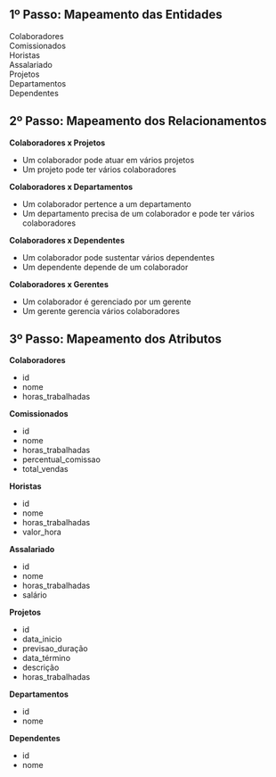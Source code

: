<h2>1º Passo: Mapeamento das Entidades</h2>
Colaboradores<br/>
Comissionados<br/>
Horistas<br/>
Assalariado<br/> 
Projetos<br/> 
Departamentos<br/>  
Dependentes<br/>

<h2>2º Passo: Mapeamento dos Relacionamentos</h2>
<strong>Colaboradores x Projetos</strong>
<ul>
  <li>Um colaborador pode atuar em vários projetos</li>
  <li>Um projeto pode ter vários colaboradores</li>
</ul>
<strong>Colaboradores x Departamentos</strong>
<ul>
  <li>Um colaborador pertence a um departamento</li>
  <li>Um departamento precisa de um colaborador e pode ter vários colaboradores</li>
</ul>
<strong>Colaboradores x Dependentes</strong>
<ul>
  <li>Um colaborador pode sustentar vários dependentes</li>
  <li>Um dependente depende de um colaborador</li>
</ul>
<strong>Colaboradores x Gerentes</strong>
<ul>
  <li>Um colaborador é gerenciado por um gerente</li>
  <li>Um gerente gerencia vários colaboradores</li>
</ul>

<h2>3º Passo: Mapeamento dos Atributos</h2>
<strong>Colaboradores</strong>
<ul>
  <li>id</li>
  <li>nome</li>
  <li>horas_trabalhadas</li>
</ul>
<strong>Comissionados</strong>
<ul>
  <li>id</li>
  <li>nome</li>
  <li>horas_trabalhadas</li>
  <li>percentual_comissao</li>
  <li>total_vendas</li>
</ul>
<strong>Horistas</strong>
<ul>
  <li>id</li>
  <li>nome</li>
  <li>horas_trabalhadas</li>
  <li>valor_hora</li>  
</ul>
<strong>Assalariado</strong>
<ul>
  <li>id</li>
  <li>nome</li>
  <li>horas_trabalhadas</li>
  <li>salário</li>  
</ul>
<strong>Projetos</strong>
<ul>
  <li>id</li>
  <li>data_inicio</li>
  <li>previsao_duração</li>
  <li>data_término</li>  
  <li>descrição</li>  
  <li>horas_trabalhadas</li>
</ul>
<strong>Departamentos</strong>
<ul>
  <li>id</li>
  <li>nome</li>
</ul>

<strong>Dependentes</strong>
<ul>
  <li>id</li>
  <li>nome</li>  
</ul>



